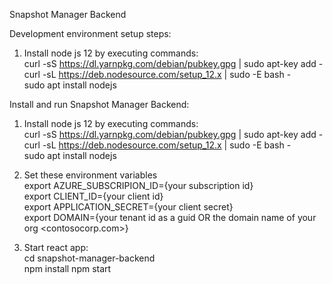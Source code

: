 Snapshot Manager Backend

Development environment setup steps:
1) Install node js 12 by executing commands:  
    curl -sS https://dl.yarnpkg.com/debian/pubkey.gpg | sudo apt-key add -  
    curl -sL https://deb.nodesource.com/setup_12.x | sudo -E bash -  
    sudo apt install nodejs  


Install and run Snapshot Manager Backend:
1) Install node js 12 by executing commands:  
    curl -sS https://dl.yarnpkg.com/debian/pubkey.gpg | sudo apt-key add -  
    curl -sL https://deb.nodesource.com/setup_12.x | sudo -E bash -  
    sudo apt install nodejs  

2) Set these environment variables  
export AZURE_SUBSCRIPION_ID={your subscription id}  
export CLIENT_ID={your client id}  
export APPLICATION_SECRET={your client secret}  
export DOMAIN={your tenant id as a guid OR the domain name of your org <contosocorp.com>}  

3) Start react app:  
    cd snapshot-manager-backend    
    npm install
    npm start  